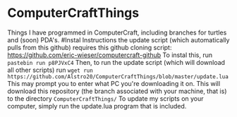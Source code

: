 # ComputerCraftThings
Things I have programmed in ComputerCraft, including branches for turtles and (soon) PDA's.
#Instal Instructions
the update script (which automatically pulls from this github) requires this github cloning script: https://github.com/eric-wieser/computercraft-github
To instal this, run ```pastebin run p8PJVxC4```
Then, to run the update script (which will download all other scripts) run ```wget run https://github.com/Alstro20/ComputerCraftThings/blob/master/update.lua```
This may prompt you to enter what PC you're downloading it on.
This will download this repository (the branch associated with your machine, that is) to the directory `ComputerCraftThings/`
To update my scripts on your computer, simply run the update.lua program that is included.
